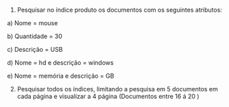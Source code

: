 1. Pesquisar no índice produto os documentos com os seguintes atributos:

a) Nome = mouse

b) Quantidade = 30

c) Descrição = USB

d) Nome = hd e descrição = windows

e) Nome = memória e descrição = GB

2. Pesquisar todos os índices, limitando a pesquisa em 5 documentos em cada página e visualizar a 4 página (Documentos entre 16 á 20 )
